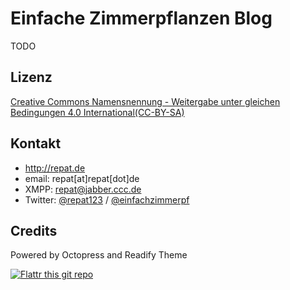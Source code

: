 # Einfache Zimmerpflanzen Blog
TODO

## Lizenz
[Creative Commons Namensnennung - Weitergabe unter gleichen Bedingungen 4.0 International(CC-BY-SA)](http://creativecommons.org/licenses/by-sa/4.0/deed.de "CC-BY-SA")

## Kontakt
* http://repat.de
* email: repat[at]repat[dot]de
* XMPP: repat@jabber.ccc.de
* Twitter: [@repat123](https://twitter.com/repat123 "repat123 on twitter") / [@einfachzimmerpf](https://twitter.com/einfachzimmerpf "einfache zimmerpflanzen on twitter")

## Credits
Powered by Octopress and Readify Theme

[![Flattr this git repo](http://api.flattr.com/button/flattr-badge-large.png)](https://flattr.com/submit/auto?user_id=repat&url=https://github.com/einfache-zimmerpflanzen/einfache-zimmerpflanzen.github.ui&title=einfache-zimmerpflanzen&language=&tags=github&category=software) 
